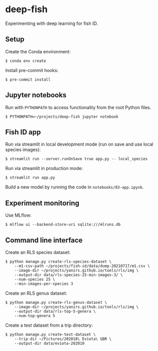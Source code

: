 # deep-fish
Experimenting with deep learning for fish ID.

## Setup

Create the Conda environment:

    $ conda env create

Install pre-commit hooks:

    $ pre-commit install

## Jupyter notebooks

Run with `PYTHONPATH` to access functionality from the root Python files.

    $ PYTHONPATH=~/projects/deep-fish jupyter notebook

## Fish ID app

Run via streamlit in local development mode (run on save and use local species images):

    $ streamlit run --server.runOnSave true app.py -- local_species

Run via streamlit in production mode:

    $ streamlit run app.py

Build a new model by running the code in `notebooks/03-app.ipynb`.

## Experiment monitoring

Use MLflow:

    $ mlflow ui --backend-store-uri sqlite:///mlruns.db

## Command line interface

Create an RLS species dataset:

    $ python manage.py create-rls-species-dataset \
        --m1-csv-path ~/projects/fish-id/data/dump-20210717/m1.csv \
        --image-dir ~/projects/yanirs.github.io/tools/rls/img \
        --output-dir data/rls-species-25-min-images-3/ \
        --num-species 25 \
        --min-images-per-species 3

Create an RLS genus dataset:

    $ python manage.py create-rls-genus-dataset \
        --image-dir ~/projects/yanirs.github.io/tools/rls/img \
        --output-dir data/rls-top-5-genera \
        --num-top-genera 5

Create a test dataset from a trip directory:

    $ python manage.py create-test-dataset \
        --trip-dir ~/Pictures/202010\ Eviota\ GBR \
        --output-dir data/eviota-202010
